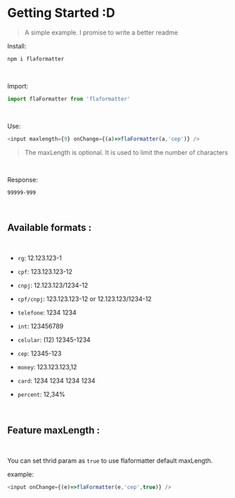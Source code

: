 # Getting Started :D

> A simple example. I promise to write a better readme

Install:
    
```bash
npm i flaformatter
```

<br />

Import:

```js
import flaFormatter from 'flaformatter'
```

<br />

Use:

```js
<input maxlength={9} onChange={(a)=>flaFormatter(a,'cep')} />
```
> The maxLength is optional. It is used to limit the number of characters

<br />

Response: 
    
    99999-999


<br />

## Available formats :

<br />

- `rg`: 12.123.123-1

- `cpf`: 123.123.123-12

- `cnpj`: 12.123.123/1234-12

- `cpf/cnpj`: 123.123.123-12 or 12.123.123/1234-12

- `telefone`: 1234 1234

- `int`: 123456789

- `celular`: (12) 12345-1234

- `cep`: 12345-123

- `money`: 123.123.123,12

- `card`: 1234 1234 1234 1234

- `percent`: 12,34%

<br />

## Feature maxLength :

<br />

You can set thrid param as `true` to use flaformatter default maxLength.

example:

```js
<input onChange={(e)=>flaFormatter(e,'cep',true)} />
```
